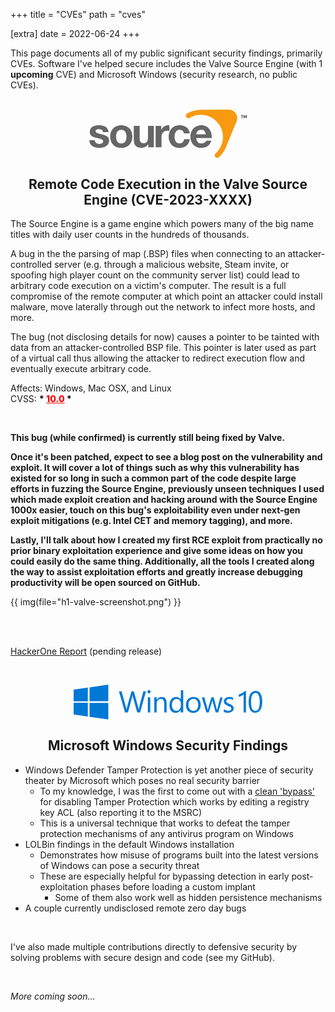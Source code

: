 +++
title = "CVEs"
path = "cves"

[extra]
date = 2022-06-24
+++

This page documents all of my public significant security findings, primarily CVEs. Software I've helped secure includes the Valve Source Engine (with 1 **upcoming** CVE) and Microsoft Windows (security research, no public CVEs).

<br />

<div style="text-align: center">
<svg xmlns="http://www.w3.org/2000/svg" version="1.0" viewBox="0 0 653 200" style="width: 50%" role="img" aria-label="Source Engine logo">
    <path id="s" d="M 23.174265,127.30566 C 23.345105,137.94646 32.27447,142.24012 41.88716,142.24012 C 48.92322,142.24012 57.8499,139.49325 57.8499,130.90581 C 57.8499,123.52736 47.72124,120.94769 30.2108,117.17352 C 16.133057,114.08151 2.060007,109.10464 2.060007,93.48307 C 2.060007,70.82524 21.630313,64.98736 40.68434,64.98736 C 60.08379,64.98736 77.93614,71.50813 79.82515,93.30914 L 56.65161,93.30914 C 55.96491,83.87105 48.753,81.2952 40.00173,81.2952 C 34.50521,81.2952 26.436292,82.32298 26.436292,89.5344 C 26.436292,98.28964 40.17258,99.48842 54.07397,102.75448 C 68.32343,106.01322 82.22987,111.16441 82.22987,127.64689 C 82.22987,150.99197 61.97311,158.54419 41.71635,158.54419 C 21.118209,158.54419 1.035796,150.8209 4.3e-05,127.30186 L 23.174265,127.30186 L 23.174265,127.30566 z" style="fill: rgb(102, 102, 102);"/>
    <path id="o" d="M 132.69797,64.98736 C 160.68195,64.98736 178.7042,83.52898 178.7042,111.85131 C 178.7042,140.00617 160.68195,158.54419 132.69797,158.54419 C 104.88737,158.54419 86.86166,140.00617 86.86166,111.85131 C 86.86166,83.52898 104.88737,64.98736 132.69797,64.98736 z M 132.69797,140.17662 C 149.34735,140.17662 154.32479,125.92849 154.32479,111.85131 C 154.32479,97.60298 149.34735,83.3551 132.69797,83.3551 C 116.2153,83.3551 111.23876,97.60298 111.23876,111.85131 C 111.23876,125.93216 116.2153,140.17662 132.69797,140.17662 z" style="fill: rgb(102, 102, 102);"/>
    <path id="u" d="M 267.84154,156.14328 L 244.66767,156.14328 L 244.66767,143.78059 L 244.15131,143.78059 C 237.96839,153.73819 227.32763,158.54815 217.02867,158.54815 C 191.1083,158.54815 184.58362,143.95479 184.58362,121.97947 L 184.58362,67.39206 L 208.96356,67.39206 L 208.96356,117.51847 C 208.96356,132.11209 213.25432,139.31944 224.58498,139.31944 C 237.80126,139.31944 243.46864,131.94129 243.46864,113.91114 L 243.46864,67.39206 L 267.84154,67.39206 L 267.84154,156.14328 L 267.84154,156.14328 z" style="fill: rgb(102, 102, 102);"/>
    <path id="r" d="M 275.22786,67.39206 L 298.39747,67.39206 L 298.39747,83.87105 L 298.7416,83.87105 C 303.20385,72.71455 315.22169,64.98736 327.06856,64.98736 C 328.78706,64.98736 330.8462,65.33205 332.39067,65.84498 L 332.39067,88.50642 C 330.15639,87.98681 326.55232,87.6451 323.6388,87.6451 C 305.78507,87.6451 299.60366,100.52025 299.60366,116.14082 L 299.60366,156.1391 L 275.22786,156.1391 L 275.22786,67.39206 z" style="fill: rgb(102, 102, 102);"/>
    <path id="c" d="M 392.47327,98.63502 C 390.92679,88.6801 384.57304,83.35851 374.45166,83.35851 C 358.82678,83.35851 353.67558,99.15056 353.67558,112.19991 C 353.67558,124.90097 358.6564,140.18042 373.93237,140.18042 C 385.26317,140.18042 391.78737,132.97255 393.33148,122.15782 L 416.85081,122.15782 C 413.75902,145.67354 397.45188,158.55188 374.1068,158.55188 C 347.32518,158.55188 329.30293,139.66816 329.30293,113.06111 C 329.30293,85.42197 345.78127,64.99115 374.619,64.99115 C 395.56619,64.99115 414.79105,75.97666 416.33537,98.63502 L 392.47327,98.63502 z" style="fill: rgb(102, 102, 102);"/>
    <path id="e" d="M 443.79962,117.68941 C 444.48616,133.13991 452.0427,140.18042 465.60017,140.18042 C 475.38724,140.18042 483.28518,134.17174 484.82548,128.67838 L 506.28515,128.67838 C 499.41554,149.62227 484.82548,158.54815 464.74427,158.54815 C 436.76234,158.54815 419.42302,139.31944 419.42302,111.85547 C 419.42302,85.24769 437.79073,64.99115 464.74427,64.99115 C 494.95796,64.99115 509.5473,90.39921 507.83286,117.69291 L 443.79962,117.69291 L 443.79962,117.68941 z M 483.45611,102.23889 C 481.22199,89.87977 475.89886,83.35851 464.05292,83.35851 C 448.60601,83.35851 444.14078,95.37624 443.79962,102.23889 L 483.45611,102.23889 z" style="fill: rgb(102, 102, 102);"/>
    <path id="corner" d="M 591.62121,2.48665 C 586.04697,0.20065 580.89574,-0.06695 574.63446,0.012 L 468.52148,0.59412 C 446.62403,-0.51914 425.03851,4.84361 406.38084,15.58449 L 406.40013,15.60658 C 403.06302,17.42549 400.7921,20.97147 400.7921,25.03796 C 400.7921,30.96488 405.60191,35.77118 411.52499,35.77118 C 414.61665,35.77118 417.39203,34.45692 419.35228,32.36755 C 442.68249,19.86338 471.19737,17.45883 497.53351,28.27442 C 544.31211,47.47641 566.74725,101.1626 547.54083,147.93767 C 542.38953,160.48173 534.74005,171.25589 525.42489,179.97016 L 525.50673,180.08542 C 522.31888,181.94514 520.16635,185.39693 520.16635,189.35703 C 520.16635,195.28371 524.97935,200.08631 530.90695,200.08631 C 534.71807,200.08631 538.0654,198.08609 539.96975,195.07581 C 551.31929,184.40553 560.6238,171.2154 566.91837,155.88718 C 567.35224,154.84047 610.8282,48.94267 610.93937,48.65997 C 618.36201,30.58633 609.69577,9.90597 591.62121,2.48665 z" style="fill: rgb(247, 154, 16);"/>
	<path id="T" d="M 634.54004,24.17623 L 634.54004,35.70814 L 632.51721,35.70814 L 632.51721,24.17623 L 628.84345,24.17623 L 628.84345,22.36905 L 638.21448,22.36905 L 638.21448,24.17623 L 634.54004,24.17623 L 634.54004,24.17623 z"/>
    <path id="M" d="M 650.25347,35.70814 L 650.25347,26.78928 L 647.17375,33.28807 L 645.67809,33.28807 L 642.52743,26.78928 L 642.52743,35.70814 L 640.50472,35.70814 L 640.50472,22.36905 L 642.52743,22.36905 L 646.42458,30.66779 L 650.25347,22.36905 L 652.27327,22.36905 L 652.27327,35.70814 L 650.25347,35.70814 L 650.25347,35.70814 z"/>
</svg>

## Remote Code Execution in the Valve Source Engine (CVE-2023-XXXX)

</div>

The Source Engine is a game engine which powers many of the big name titles with daily user counts in the hundreds of thousands.

A bug in the the parsing of map (.BSP) files when connecting to an attacker-controlled server (e.g. through a malicious website, Steam invite, or spoofing high player count on the community server list) could lead to arbitrary code execution on a victim's computer. The result is a full compromise of the remote computer at which point an attacker could install malware, move laterally through out the network to infect more hosts, and more.

The bug (not disclosing details for now) causes a pointer to be tainted with data from an attacker-controlled BSP file. This pointer is later used as part of a virtual call thus allowing the attacker to redirect execution flow and eventually execute arbitrary code.

Affects: Windows, Mac OSX, and Linux</br>
CVSS: <span style="font-weight: 800">* <span style="color: red; text-decoration: underline">10.0</span> *</span>

<br />

**This bug (while confirmed) is currently still being fixed by Valve.**

**Once it's been patched, expect to see a blog post on the vulnerability and exploit. It will cover a lot of things such as why this vulnerability has existed for so long in such a common part of the code despite large efforts in fuzzing the Source Engine, previously unseen techniques I used which made exploit creation and hacking around with the Source Engine 1000x easier, touch on this bug's exploitability even under next-gen exploit mitigations (e.g. Intel CET and memory tagging), and more.**

**Lastly, I'll talk about how I created my first RCE exploit from practically no prior binary exploitation experience and give some ideas on how you could easily do the same thing. Additionally, all the tools I created along the way to assist exploitation efforts and greatly increase debugging productivity will be open sourced on GitHub.**

{{ img(file="h1-valve-screenshot.png") }}

<br />
<br />

<a href="https://hackerone.com/elliotkillick?ref=elliotonsecurity.com" target="_blank">HackerOne Report</a> (pending release)

<br />

<div style="text-align: center">

<svg xmlns="http://www.w3.org/2000/svg" viewBox="0 0 476 88" style="width: 60%" fill="#0078d6" role="img" aria-label="Microsoft Windows 10 logo"><path d="M0 12.5l35.7-4.9v34.5H0M40 6.9L87.3 0v41.8H40M0 45.74h35.7v34.6l-35.7-5M40 46.2h47.3v41.4L40 80.9M114 17l6.76.04 10.5 38.1c.75 2.66 1.3 5.38 1.64 8.14 3.66-15.6 8.66-30.8 12.9-46.2l5.85.02 9.04 33c1.13 4.38 2.6 8.7 3.05 13.2 3.3-15.6 8.03-30.8 11.8-46.2l6.66-.03-14.8 53h-7.2l-10.7-38.1c-.6-2.05-.85-4.17-1.04-6.3-.28 1.83-.54 3.68-1 5.47l-10.8 38.8c-2.4.13-4.8.14-7.2.12l-15.4-53m71.94.34a4 4 0 1 1 0 1m.9 13.6h6v38h-6m22.16-31.88c3.43-6.1 11.43-8.92 17.88-6.1 5.13 2 7.04 7.94 7.2 13 .28 8.32.05 16.65.12 24.97-2 0-4 0-6-.01-.1-8 .2-16-.14-24-.16-3.96-1.84-8.72-6.15-9.73-6.3-1.9-12.57 3.77-12.77 10-.18 7.9-.01 15.83-.07 23.74h-6V32h6l-.08 6.12M270 14h6v56h-5.98l-.17-6.1c-4.33 7.78-15.9 9.5-22.5 3.73-4.73-4.07-6.17-10.7-5.92-16.7.05-6.08 2.05-12.5 6.9-16.5 6.3-5.18 17.4-4.88 21.8 2.73l-.04-23.2m-12.9 22.1c-4.8.76-8.05 5.14-8.95 9.67-1.18 5.46-.97 11.8 2.47 16.4 3.72 4.94 11.9 5.05 15.9.38 2.7-2.82 3.48-6.86 3.5-10.6.03-4 .37-8.5-2.28-11.8-2.34-3.33-6.7-4.83-10.6-4m41.77-5c5.35-.47 11.3.37 15.3 4.24 4.54 4.2 5.9 10.7 5.64 16.6-.07 5.35-2.05 10.8-5.97 14.5-8.18 7.44-23.4 5.8-28.6-4.42-4.08-8.57-3.26-20.4 4.2-26.9 2.67-2.26 6.05-3.3 9.4-4.04m-1.08 5.44c-8.8 2.7-10.3 14.2-7.55 21.8 2.2 6.72 10.7 9.7 16.9 6.56 4.15-1.9 6.04-6.6 6.44-10.9.45-5 .05-10.7-3.5-14.6-3-3.38-8.08-4.1-12.3-2.87M323 32h6.26l7.4 27.2c.5 1.7.7 3.46.88 5.22 2.83-10.9 6.4-21.6 9.62-32.4l5.47.03c2.75 10.8 6.17 21.4 8.45 32.4 2.35-10.8 5.7-21.5 8.3-32.2 2-.1 4.02-.13 6.04-.15l-11.3 38h-6.22c-2.7-10.3-6.2-20.4-8.4-30.8-2.6 10.4-6.23 20.5-9.2 30.8h-6l-11.3-38m67-1.1c3.75-.26 7.57.1 11.1 1.48.98 1.86.22 4.3.45 6.4-4.2-2.63-10-4.3-14.6-1.63-3.13 1.7-3.28 6.73-.23 8.6 4.37 2.83 9.92 3.57 13.8 7.2 4.28 4.12 3.24 12-1.77 15.1-6.1 3.88-14.1 3.5-20.5.54l-.05-6.72c4.54 3.46 10.9 5.38 16.4 2.92 3.17-1.6 3.33-6.46.54-8.5-4.37-3.22-10.4-3.73-14.2-7.75-3.83-3.86-3.14-11 1.13-14.2 2.2-2.03 5.2-2.64 8-3.43M432 16.2l2.1-.3V70h-5.92l.07-45.1c-3.77 2.6-7.84 4.84-12.3 6.08l.07-6c5.8-1.97 11.1-5.15 15.9-8.86M456 16.1c5.2-.87 11 1.03 14.1 5.45 4.4 6.2 4.8 14.2 5.02 21.5-.15 7.74-1 16.1-5.94 22.4-4.55 5.97-13.9 7.37-20 2.98-4.95-3.57-6.9-9.8-7.77-15.6-1-8.57-.9-17.6 2.07-25.7 1.88-5.55 6.52-10.3 12.5-11m-.92 5.37c-5.33 2.16-6.86 8.46-7.6 13.6-.78 7.14-.96 14.5.74 21.5.85 3.46 2.64 7.13 6.07 8.65 3.9 1.96 9.1.27 11.1-3.57 3.27-5.65 3.35-12.4 3.4-18.8-.13-6.2-.38-12.8-3.8-18.2-2.03-3.28-6.4-4.6-9.94-3.18"/></svg>

## Microsoft Windows Security Findings

</div>

- Windows Defender Tamper Protection is yet another piece of security theater by Microsoft which poses no real security barrier
  - To my knowledge, I was the first to come out with a <a href="https://github.com/ElliotKillick/qvm-create-windows-qube/blob/2cad79d6da933254663beebe03022d5a5dd3cc7b/post/optimize.bat?ref=elliotonsecurity.com#L49-L63" target="_blank">clean 'bypass'</a> for disabling Tamper Protection which works by editing a registry key ACL (also reporting it to the MSRC)
  - This is a universal technique that works to defeat the tamper protection mechanisms of any antivirus program on Windows
- LOLBin findings in the default Windows installation
  - Demonstrates how misuse of programs built into the latest versions of Windows can pose a security threat
  - These are especially helpful for bypassing detection in early post-exploitation phases before loading a custom implant
    - Some of them also work well as hidden persistence mechanisms
- A couple currently undisclosed remote zero day bugs

<br />

I've also made multiple contributions directly to defensive security by solving problems with secure design and code (see my GitHub).

<br />

*More coming soon...*
